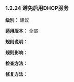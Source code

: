### 1.2.24 避免启用DHCP服务

**级别：** 建议

**适用版本：** 全部

**规则说明：** 



**规则影响：**



**检查方法：**





**修复方法：**

